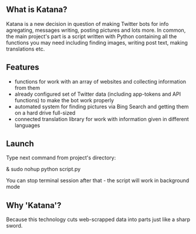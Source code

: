 What is Katana?
---------------
Katana is a new decision in question of making Twitter bots for info agregating, messages writing, posting pictures and lots more. In common, the main project's part is a script written with Python containing all the functions you may need including finding images, writing post text, making translations etc.

Features
--------
- functions for work with an array of websites and collecting information from them
- already configured set of Twitter data (including app-tokens and API functions) to make the bot work properly
- automated system for finding pictures via Bing Search and getting them on a hard drive full-sized
- connected translation library for work with information given in different languages

Launch
------
Type next command from project's directory:

& sudo nohup python script.py

You can stop terminal session after that - the script will work in background mode

Why 'Katana'?
-------------
Because this technology cuts web-scrapped data into parts just like a sharp sword.

